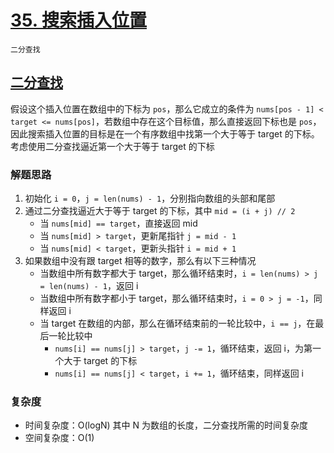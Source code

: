 # [35. 搜索插入位置](https://leetcode-cn.com/problems/search-insert-position/solution/sou-suo-cha-ru-wei-zhi-by-leetcode-solution/)

`二分查找`

## [二分查找](https://leetcode-cn.com/problems/search-insert-position/solution/te-bie-hao-yong-de-er-fen-cha-fa-fa-mo-ban-python-/)

假设这个插入位置在数组中的下标为 `pos`，那么它成立的条件为 `nums[pos - 1] < target <= nums[pos]`，若数组中存在这个目标值，那么直接返回下标也是 `pos`，因此搜索插入位置的目标是在一个有序数组中找第一个大于等于 target 的下标。考虑使用二分查找逼近第一个大于等于 target 的下标

### 解题思路

1. 初始化 `i = 0`，`j = len(nums) - 1`，分别指向数组的头部和尾部
2. 通过二分查找逼近大于等于 target 的下标，其中 `mid = (i + j) // 2`
    - 当 `nums[mid] == target`，直接返回 mid
    - 当 `nums[mid] > target`，更新尾指针 `j = mid - 1`
    - 当 `nums[mid] < target`，更新头指针 `i = mid + 1`
3. 如果数组中没有跟 target 相等的数字，那么有以下三种情况
    - 当数组中所有数字都大于 target，那么循环结束时，`i = len(nums) > j = len(nums) - 1`，返回 i
    - 当数组中所有数字都小于 target，那么循环结束时，`i = 0 > j = -1`，同样返回 i
    - 当 target 在数组的内部，那么在循环结束前的一轮比较中，`i == j`，在最后一轮比较中
        - `nums[i] == nums[j] > target`，`j -= 1`，循环结束，返回 i，为第一个大于 target 的下标
        - `nums[i] == nums[j] < target`，`i += 1`，循环结束，同样返回 i

### 复杂度

- 时间复杂度：O(logN) 其中 N 为数组的长度，二分查找所需的时间复杂度
- 空间复杂度：O(1)
